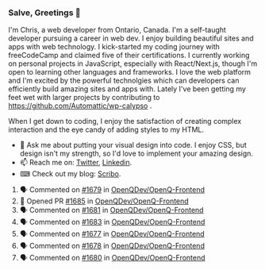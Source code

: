 ### Salve, Greetings 👋

I'm Chris, a web developer from Ontario, Canada. I'm a self-taught developer pursuing a career in web dev. I enjoy building beautiful sites and apps with web technology.
I kick-started my coding journey with freeCodeCamp and claimed five of their certifications.  I currently working on personal projects in JavaScript, especially with React/Next.js, though I'm open to learning other languages and frameworks. I love the web platform and I'm excited by the powerful technolgies which can developers can efficiently build amazing sites and apps with. Lately I've been getting my feet wet with larger projects by contributing to https://github.com/Automattic/wp-calypso .

When I get down to coding, I enjoy the satisfaction of creating complex interaction and the eye candy of adding styles to my HTML. 

- 💬 Ask me about putting your visual design into code. I enjoy CSS, but design isn't my strength, so I'd love to implement your amazing design.
- 📫 Reach me on: [Twitter](https://twitter.com/Christo28120856), [Linkedin](https://www.linkedin.com/in/christopher-stevers-07b9a5204/).
- ⌨ Check out my blog: [Scribo](https://christopherstevers.cf).
<!--
**Christopher-Stevers/Christopher-Stevers** is a ✨ _special_ ✨ repository because its `README.md` (this file) appears on your GitHub profile.

Here are some ideas to get you started:

- 🔭 I’m currently working on ...
- 🌱 I’m currently learning ...
- 👯 I’m looking to collaborate on ...
- 🤔 I’m looking for help with ...
- 😄 Pronouns: ...
- ⚡ Fun fact: ...
-->

<!--START_SECTION:activity-->
1. 🗣 Commented on [#1679](https://github.com/OpenQDev/OpenQ-Frontend/issues/1679) in [OpenQDev/OpenQ-Frontend](https://github.com/OpenQDev/OpenQ-Frontend)
2. 💪 Opened PR [#1685](https://github.com/OpenQDev/OpenQ-Frontend/pull/1685) in [OpenQDev/OpenQ-Frontend](https://github.com/OpenQDev/OpenQ-Frontend)
3. 🗣 Commented on [#1681](https://github.com/OpenQDev/OpenQ-Frontend/issues/1681) in [OpenQDev/OpenQ-Frontend](https://github.com/OpenQDev/OpenQ-Frontend)
4. 🗣 Commented on [#1683](https://github.com/OpenQDev/OpenQ-Frontend/issues/1683) in [OpenQDev/OpenQ-Frontend](https://github.com/OpenQDev/OpenQ-Frontend)
5. 🗣 Commented on [#1677](https://github.com/OpenQDev/OpenQ-Frontend/issues/1677) in [OpenQDev/OpenQ-Frontend](https://github.com/OpenQDev/OpenQ-Frontend)
6. 🗣 Commented on [#1678](https://github.com/OpenQDev/OpenQ-Frontend/issues/1678) in [OpenQDev/OpenQ-Frontend](https://github.com/OpenQDev/OpenQ-Frontend)
7. 🗣 Commented on [#1680](https://github.com/OpenQDev/OpenQ-Frontend/issues/1680) in [OpenQDev/OpenQ-Frontend](https://github.com/OpenQDev/OpenQ-Frontend)
<!--END_SECTION:activity-->
